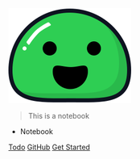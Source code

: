 ![logo](images/doc_icon.svg)

> This is a notebook

- Notebook

[Todo](/todo.md)
[GitHub](https://github.com/shenxingchao)
[Get Started](/README)